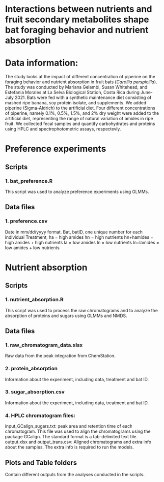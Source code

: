 # Interactions between nutrients and fruit secondary metabolites shape bat foraging behavior and nutrient absorption

# Data information:
The study looks at the impact of different concentration of piperine on the foraging behavior and nutrient absorption in fruit bats (*Carollia perspicilla*). The study was conducted by Mariana Gelambi, Susan Whitehead, and Estefania Morales at La Selva Biological Station, Costa Rica during June-July 2021. Bats were fed with a synthetic maintenance diet consisting of mashed ripe banana, soy protein isolate, and supplements. We added piperine (Sigma-Aldrich) to the artificial diet. Four different concentrations of piperine, namely 0.1%, 0.5%, 1.5%, and 2% dry weight were added to the artificial diet, representing the range of natural variation of amides in ripe fruit. We collected fecal samples and quantify carbohydrates and proteins using HPLC and spectrophotometric assays, respectevly. 

# Preference experiments

## Scripts

### 1. bat_preference.R
This script was used to analyze preference experiments using GLMMs. 

## Data files

### 1. preference.csv 
Date in mm/dd/yyyy format.
Bat, batID, one unique number for each individual
Treatment,
ha = high amides
hn = high nutrients
hn+hamides = high amides + high nutrients
la = low amides
ln = low nutrients
ln+lamides = low amides + low nutrients

# Nutrient absorption 

## Scripts  

### 1. nutrient_absorption.R
This script was used to process the raw chromatograms and to analyze the absorption of proteins and sugars using GLMMs and NMDS. 

## Data files

### 1. raw_chromatogram_data.xlsx
Raw data from the peak integration from ChemStation.

### 2. protein_absorption
Information about the experiment, including data, treatment and bat ID.

### 3. sugar_absorption.csv
Information about the experiment, including data, treatment and bat ID. 

### 4. HPLC chromatogram files: 
input_GCalign_sugars.txt: peak area and retention time of each chromatogram. This file was used to align the chromatograms using the package GCalign. The standard format is a tab-delimited text file.
output.xlsx and output_trans.csv: Aligned chromatograms and extra info about the samples. The extra info is required to run the models.

## Plots and Table folders
Contain different outputs from the analyses conducted in the scripts. 

